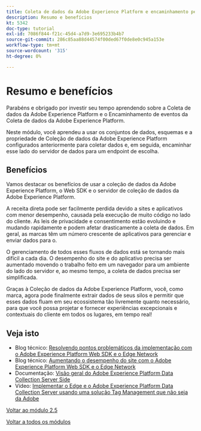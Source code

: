 ```yaml
---
title: Coleta de dados da Adobe Experience Platform e encaminhamento pelo lado do servidor em tempo real - resumo e benefícios
description: Resumo e benefícios
kt: 5342
doc-type: tutorial
exl-id: 7086f844-f21c-45d4-a7d9-3e695233b4b7
source-git-commit: 286c85aa88d44574f00ded67f0de8e0c945a153e
workflow-type: tm+mt
source-wordcount: '315'
ht-degree: 0%

---
```


# Resumo e benefícios

Parabéns e obrigado por investir seu tempo aprendendo sobre a Coleta de dados da Adobe Experience Platform e o Encaminhamento de eventos da Coleta de dados da Adobe Experience Platform.

Neste módulo, você aprendeu a usar os conjuntos de dados, esquemas e a propriedade de Coleção de dados da Adobe Experience Platform configurados anteriormente para coletar dados e, em seguida, encaminhar esse lado do servidor de dados para um endpoint de escolha.

## Benefícios

Vamos destacar os benefícios de usar a coleção de dados da Adobe Experience Platform, o Web SDK e o servidor de coleção de dados da Adobe Experience Platform.

A receita direta pode ser facilmente perdida devido a sites e aplicativos com menor desempenho, causada pela execução de muito código no lado do cliente. As leis de privacidade e consentimento estão evoluindo e mudando rapidamente e podem afetar drasticamente a coleta de dados. Em geral, as marcas têm um número crescente de aplicativos para gerenciar e enviar dados para o.

O gerenciamento de todos esses fluxos de dados está se tornando mais difícil a cada dia. O desempenho do site e do aplicativo precisa ser aumentado movendo o trabalho feito em um navegador para um ambiente do lado do servidor e, ao mesmo tempo, a coleta de dados precisa ser simplificada.

Graças à Coleção de dados da Adobe Experience Platform, você, como marca, agora pode finalmente extrair dados de seus silos e permitir que esses dados fluam em seu ecossistema tão livremente quanto necessário, para que você possa projetar e fornecer experiências excepcionais e contextuais do cliente em todos os lugares, em tempo real!

## Veja isto

- Blog técnico: [Resolvendo pontos problemáticos da implementação com o Adobe Experience Platform Web SDK e o Edge Network](https://medium.com/adobetech/solving-implementation-pain-points-with-adobe-experience-platform-web-sdk-and-edge-network-880b635e6819)
- Blog técnico: [Aumentando o desempenho do site com o Adobe Experience Platform Web SDK e o Edge Network](https://medium.com/adobetech/boosting-website-performance-with-adobe-experience-platform-web-sdk-and-edge-network-329fcf70fdf9)
- Documentação: [Visão geral do Adobe Experience Platform Data Collection Server Side](https://experienceleague.adobe.com/docs/experience-platform/tags/event-forwarding/overview.html?lang=en#server-side-info)
- Vídeo: [Implementar o Edge e o Adobe Experience Platform Data Collection Server usando uma solução Tag Management que não seja da Adobe](https://video.tv.adobe.com/v/331986?quality=12&learn=on&enablevpops)

[Voltar ao módulo 2.5](./aep-data-collection-ssf.md)

[Voltar a todos os módulos](./../../../overview.md)
